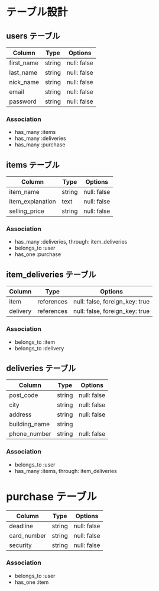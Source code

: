 # テーブル設計

## users テーブル

| Column     | Type   | Options     |
| ---------- | ------ | ----------- |
| first_name | string | null: false |
| last_name  | string | null: false |
| nick_name  | string | null: false |
| email      | string | null: false |
| password   | string | null: false |

### Association

- has_many :items
- has_many :deliveries
- has_many :purchase

## items テーブル

| Column           | Type   | Options     |
| ---------------- | ------ | ----------- |
| item_name        | string | null: false |
| item_explanation | text   | null: false |
| selling_price    | string | null: false |

### Association

- has_many :deliveries, through: item_deliveries
- belongs_to :user
- has_one :purchase

## item_deliveries テーブル

| Column     | Type       | Options                        |
| ---------- | ---------- | ------------------------------ |
| item       | references | null: false, foreign_key: true |
| delivery   | references | null: false, foreign_key: true |

### Association

- belongs_to :item
- belongs_to :delivery

## deliveries テーブル

| Column        | Type   | Options     |
| ------------- | ------ | ----------- |
| post_code     | string | null: false |
| city          | string | null: false |
| address       | string | null: false |
| building_name | string |             |
| phone_number  | string | null: false |

### Association

- belongs_to :user
- has_many :items, through: item_deliveries

# purchase テーブル

| Column      | Type   | Options     |
| ----------- | ------ | ----------- |
| deadline    | string | null: false |
| card_number | string | null: false |
| security    | string | null: false |

### Association

- belongs_to :user
- has_one :item